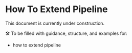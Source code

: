 # How To Extend Pipeline

This document is currently under construction.

🛠️ To be filled with guidance, structure, and examples for:  
- how to extend pipeline
